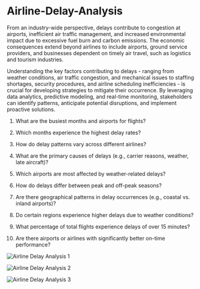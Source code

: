 # Airline-Delay-Analysis



From an industry-wide perspective, delays contribute to congestion at airports, inefficient air traffic management, and increased environmental impact due to excessive fuel burn and carbon emissions. The economic consequences extend beyond airlines to include airports, ground service providers, and businesses dependent on timely air travel, such as logistics and tourism industries.

Understanding the key factors contributing to delays - ranging from weather conditions, air traffic congestion, and mechanical issues to staffing shortages, security procedures, and airline scheduling inefficiencies - is crucial for developing strategies to mitigate their occurrence. By leveraging data analytics, predictive modeling, and real-time monitoring, stakeholders can identify patterns, anticipate potential disruptions, and implement proactive solutions.

 

1. What are the busiest months and airports for flights?

2. Which months experience the highest delay rates?

3. How do delay patterns vary across different airlines?

4. What are the primary causes of delays (e.g., carrier reasons, weather, late aircraft)?

5. Which airports are most affected by weather-related delays?

6. How do delays differ between peak and off-peak seasons?

7. Are there geographical patterns in delay occurrences (e.g., coastal vs. inland airports)?

8. Do certain regions experience higher delays due to weather conditions?

9. What percentage of total flights experience delays of over 15 minutes?

10. Are there airports or airlines with significantly better on-time performance?


![Airline Delay Analysis 1](https://github.com/user-attachments/assets/b0f73306-d485-4a24-b9e9-a02eeaa26db4)




![Airline Delay Analysis 2](https://github.com/user-attachments/assets/f5f88579-caf2-41ca-942a-080b1970a08a)





![Airline Delay Analysis 3](https://github.com/user-attachments/assets/7b1d43da-efd9-4030-9fd0-df12b11922e2)







